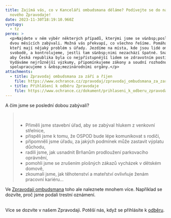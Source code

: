 ```yaml
---
title: Zajímá vás, co v Kanceláři ombudsmana děláme? Podívejte se do našeho
  nového Zpravodaje!
date: 2023-11-30T18:19:10.960Z
vystupy:
  - tz
perex: >
  <p>Najdete v něm výběr některých případů, kterými jsme se v&nbsp;posledních
  dvou měsících zabývali. Možná vás překvapí, co všechno řešíme. Pomáháme lidem,
  kteří mají nějaký problém s úřady. Jezdíme na místa, kde jsou lidé omezení na
  svobodě, a kontrolujeme, jestli tam s&nbsp;nimi nezachází špatně. Snažíme se,
  aby Česká republika byla co nejpřístupnější lidem se zdravotním postižením.
  Vydáváme nejrůznější výzkumy, připomínkujeme zákony a soudní rozhodnutí,
  spolupracujeme s &nbsp;mezinárodními orgány.</p>
attachments:
  - title: Zpravodaj ombudsmana za září a říjen
    file: https://www.ochrance.cz/zpravodaj/zpravodaj_ombudsmana_za_zari_a_rijen_2023/
  - title: Přihlášení k odběru Zpravodaje
    file: https://www.ochrance.cz/dokument/prihlaseni_k_odberu_zpravodaje_ombudsmana/
---
```

<p>A čím jsme se poslední dobou zabývali?&nbsp;</p>

<blockquote>
<p>&nbsp;</p>

<ul>
	<li>Přiměli jsme stavební úřad, aby se zabýval hlukem z venkovní střelnice,</li>
	<li>přispěli jsme k tomu, že OSPOD bude lépe komunikovat s rodiči,</li>
	<li>připomněli jsme úřadu, za jakých podmínek může zastavit výplatu důchodu,</li>
	<li>radili jsme, jak usnadnit Brňanům prodloužení parkovacího oprávnění,</li>
	<li>pomohli jsme se zrušením plošných zákazů vycházek v dětském domově,</li>
	<li>zkoumali jsme, jak těhotenství a mateřství ovlivňuje ženám pracovní kariéru...</li>
</ul>
</blockquote>

<p>Ve <a href="https://www.ochrance.cz/zpravodaj/zpravodaj_ombudsmana_za_zari_a_rijen_2023/">Zpravodaji ombudsmana</a> toho ale naleznete mnohem více. Například se dozvíte, proč jsme podali trestní oznámení.</p>

<p><br />
Více se dozvíte v&nbsp;našem Zpravodaji. Potěší nás, když se přihlásíte k&nbsp;<a href="https://www.ochrance.cz/dokument/prihlaseni_k_odberu_zpravodaje_ombudsmana/">odběru</a>.</p>
